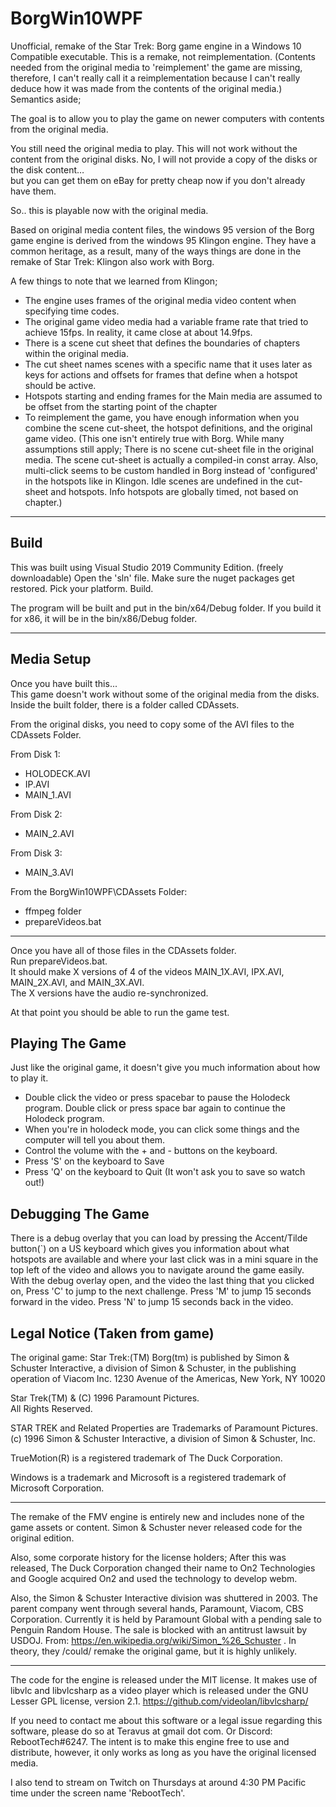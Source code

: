 # BorgWin10WPF
 Unofficial, remake of the Star Trek: Borg game engine in a Windows 10 Compatible executable.  This is a remake, not reimplementation. (Contents needed from the original media to 'reimplement' the game are missing, therefore, I can't really call it a reimplementation because I can't really deduce how it was made from the contents of the original media.)  Semantics aside;

 The goal is to allow you to play the game on newer computers with contents from the original media.
 
 You still need the original media to play.  This will not work without the content from the original disks.   No, I will not provide a copy of the disks or the disk content…  
 but you can get them on eBay for pretty cheap now if you don't already have them.

 So..   this is playable now with the original media.

 Based on original media content files, the windows 95 version of the Borg game engine is derived from the windows 95 Klingon engine. They have a common heritage, as a result, many of the ways things are done in the remake of Star Trek: Klingon also work with Borg.

 A few things to note that we learned from Klingon;
  - The engine uses frames of the original media video content when specifying time codes.
  - The original game video media had a variable frame rate that tried to achieve 15fps.  In reality, it came close at about 14.9fps.
  - There is a scene cut sheet that defines the boundaries of chapters within the original media.
  - The cut sheet names scenes with a specific name that it uses later as keys for actions and offsets for frames that define when a hotspot should be active.
  - Hotspots starting and ending frames for the Main media are assumed to be offset from the starting point of the chapter
  - To reimplement the game, you have enough information when you combine the scene cut-sheet, the hotspot definitions, and the original game video. (This one isn't entirely true with Borg. While many assumptions still apply; There is no scene cut-sheet file in the original media. The scene cut-sheet is actually a compiled-in const array. Also, multi-click seems to be custom handled in Borg instead of 'configured' in the hotspots like in Klingon. Idle scenes are undefined in the cut-sheet and hotspots. Info hotspots are globally timed, not based on chapter.)

---
 
## Build
This was built using Visual Studio 2019 Community Edition.  (freely downloadable)
Open the 'sln' file.   Make sure the nuget packages get restored.  Pick your platform.  Build.

The program will be built and put in the bin/x64/Debug folder.  If you build it for x86, it will be in the bin/x86/Debug folder.

---

## Media Setup
Once you have built this...  
This game doesn't work without some of the original media from the disks.
Inside the built folder, there is a folder called CDAssets.

From the original disks, you need to copy some of the AVI files to the CDAssets Folder.

From Disk 1:

- HOLODECK.AVI
- IP.AVI 
- MAIN_1.AVI

From Disk 2: 
- MAIN_2.AVI

From Disk 3: 
- MAIN_3.AVI

From the BorgWin10WPF\CDAssets Folder:
- ffmpeg folder 
- prepareVideos.bat 

---
Once you have all of those files in the CDAssets folder.  
Run prepareVideos.bat.   
It should make X versions of 4 of the videos MAIN_1X.AVI, IPX.AVI, MAIN_2X.AVI, and MAIN_3X.AVI.  
The X versions have the audio re-synchronized.

At that point you should be able to run the game test.

## Playing The Game

Just like the original game, it doesn't give you much information about how to play it.  

- Double click the video or press spacebar to pause the Holodeck program.  Double click or press space bar again to continue the Holodeck program.
- When you're in holodeck mode, you can click some things and the computer will tell you about them.
- Control the volume with the + and - buttons on the keyboard.
- Press 'S' on the keyboard to Save
- Press 'Q' on the keyboard to Quit (It won't ask you to save so watch out!)


## Debugging The Game

There is a debug overlay that you can load by pressing the Accent/Tilde button(`) on a US keyboard which gives you information about what hotspots are available and where your last click was in a mini square in the top left of the video and allows you to navigate around the game easily.
With the debug overlay open, and the video the last thing that you clicked on, 
Press 'C' to jump to the next challenge.
Press 'M' to jump 15 seconds forward in the video.
Press 'N' to jump 15 seconds back in the video.

## Legal Notice (Taken from game)

The original game:  Star Trek:(TM) Borg(tm) is published by Simon & Schuster Interactive, 
a division of Simon & Schuster, 
in the publishing operation of Viacom Inc. 
1230 Avenue of the Americas, New York, NY 10020

Star Trek(TM) & (C) 1996 Paramount Pictures.  
All Rights Reserved. 

STAR TREK and Related Properties are Trademarks of Paramount Pictures. 
(c) 1996 Simon & Schuster Interactive, a division of Simon & Schuster, Inc.

TrueMotion(R) is a registered trademark of The Duck Corporation.

Windows is a trademark and Microsoft is a registered trademark of Microsoft Corporation.

---

The remake of the FMV engine is entirely new and includes none of the game assets or content.  Simon & Schuster never released code for the original edition. 

Also, some corporate history for the license holders;
After this was released, The Duck Corporation changed their name to On2 Technologies and Google acquired On2 and used the technology to develop webm.

Also, the Simon & Schuster Interactive division was shuttered in 2003.  The parent company went through several hands, Paramount, Viacom, CBS Corporation. Currently it is held by Paramount Global with a pending sale to Penguin Random House.  The sale is blocked with an antitrust lawsuit by USDOJ.
From: https://en.wikipedia.org/wiki/Simon_%26_Schuster .   In theory, they /could/ remake the original game, but it is highly unlikely.

---

The code for the engine is released under the MIT license. It makes use of libvlc and libvlcsharp as a video player which is released under the GNU Lesser GPL license, version 2.1. https://github.com/videolan/libvlcsharp/ 

If you need to contact me about this software or a legal issue regarding this software, please do so at Teravus at gmail dot com.  Or Discord: RebootTech#6247. The intent is to make this engine free to use and distribute, however, it only works as long as you have the original licensed media.

I also tend to stream on Twitch on Thursdays at around 4:30 PM Pacific time under the screen name 'RebootTech'.

